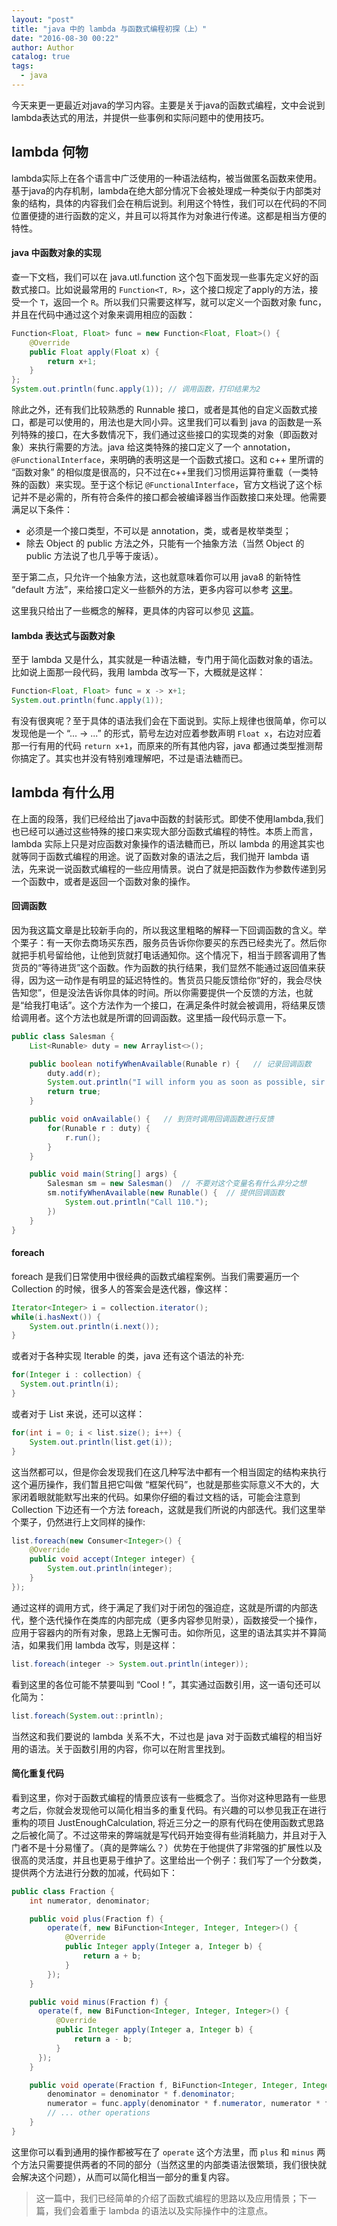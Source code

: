 ```yaml
---
layout: "post"
title: "java 中的 lambda 与函数式编程初探（上）"
date: "2016-08-30 00:22"
author: Author
catalog: true
tags:
  - java
---
```


今天来更一更最近对java的学习内容。主要是关于java的函数式编程，文中会说到lambda表达式的用法，并提供一些事例和实际问题中的使用技巧。

## lambda 何物

lambda实际上在各个语言中广泛使用的一种语法结构，被当做匿名函数来使用。基于java的内存机制，lambda在绝大部分情况下会被处理成一种类似于内部类对象的结构，具体的内容我们会在稍后说到。利用这个特性，我们可以在代码的不同位置便捷的进行函数的定义，并且可以将其作为对象进行传递。这都是相当方便的特性。

#### java 中函数对象的实现

查一下文档，我们可以在 java.utl.function 这个包下面发现一些事先定义好的函数式接口。比如说最常用的 `Function<T, R>`，这个接口规定了apply的方法，接受一个 `T`，返回一个 `R`。所以我们只需要这样写，就可以定义一个函数对象 func，并且在代码中通过这个对象来调用相应的函数：

```java
Function<Float, Float> func = new Function<Float, Float>() {
    @Override
    public Float apply(Float x) {
        return x+1;
    }
};
System.out.println(func.apply(1)); // 调用函数，打印结果为2
```

除此之外，还有我们比较熟悉的 Runnable 接口，或者是其他的自定义函数式接口，都是可以使用的，用法也是大同小异。这里我们可以看到 java 的函数是一系列特殊的接口，在大多数情况下，我们通过这些接口的实现类的对象（即函数对象）来执行需要的方法。java 给这类特殊的接口定义了一个 annotation，`@FunctionalInterface`，来明确的表明这是一个函数式接口。这和 c++ 里所谓的 “函数对象” 的相似度是很高的，只不过在c++里我们习惯用运算符重载（一类特殊的函数）来实现。至于这个标记 `@FunctionalInterface`，官方文档说了这个标记并不是必需的，所有符合条件的接口都会被编译器当作函数接口来处理。他需要满足以下条件：

- 必须是一个接口类型，不可以是 annotation，类，或者是枚举类型；
- 除去 Object 的 public 方法之外，只能有一个抽象方法（当然 Object 的 public 方法说了也几乎等于废话）。

至于第二点，只允许一个抽象方法，这也就意味着你可以用 java8 的新特性 “default 方法”，来给接口定义一些额外的方法，更多内容可以参考 [这里][1]。

这里我只给出了一些概念的解释，更具体的内容可以参见 [这篇][2]。

#### lambda 表达式与函数对象

至于 lambda 又是什么，其实就是一种语法糖，专门用于简化函数对象的语法。比如说上面那一段代码，我用 lambda 改写一下，大概就是这样：

```java
Function<Float, Float> func = x -> x+1;
System.out.println(func.apply(1));
```

有没有很爽呢？至于具体的语法我们会在下面说到。实际上规律也很简单，你可以发现他是一个 “... -> ...” 的形式，箭号左边对应着参数声明 `Float x`，右边对应着那一行有用的代码 `return x+1`，而原来的所有其他内容，java 都通过类型推测帮你搞定了。其实也并没有特别难理解吧，不过是语法糖而已。

## lambda 有什么用

在上面的段落，我们已经给出了java中函数的封装形式。即使不使用lambda,我们也已经可以通过这些特殊的接口来实现大部分函数式编程的特性。本质上而言，lambda 实际上只是对应函数对象操作的语法糖而已，所以 lambda 的用途其实也就等同于函数式编程的用途。说了函数对象的语法之后，我们抛开 lambda 语法，先来说一说函数式编程的一些应用情景。说白了就是把函数作为参数传递到另一个函数中，或者是返回一个函数对象的操作。

#### 回调函数

因为我这篇文章是比较新手向的，所以我这里粗略的解释一下回调函数的含义。举个栗子：有一天你去商场买东西，服务员告诉你你要买的东西已经卖光了。然后你就把手机号留给他，让他到货就打电话通知你。这个情况下，相当于顾客调用了售货员的“等待进货”这个函数。作为函数的执行结果，我们显然不能通过返回值来获得，因为这一动作是有明显的延迟特性的。售货员只能反馈给你“好的，我会尽快告知您”，但是没法告诉你具体的时间。所以你需要提供一个反馈的方法，也就是“给我打电话”。这个方法作为一个接口，在满足条件时就会被调用，将结果反馈给调用者。这个方法也就是所谓的回调函数。这里插一段代码示意一下。

```java
public class Salesman {
    List<Runable> duty = new Arraylist<>();

    public boolean notifyWhenAvailable(Runable r) {   // 记录回调函数
        duty.add(r);
        System.out.println("I will inform you as soon as possible, sir.")
        return true;
    }

    public void onAvailable() {   // 到货时调用回调函数进行反馈
        for(Runable r : duty) {
            r.run();
        }
    }

    public void main(String[] args) {
        Salesman sm = new Salesman()  // 不要对这个变量名有什么非分之想
        sm.notifyWhenAvailable(new Runable() {  // 提供回调函数
            System.out.println("Call 110.");
        })
    }
}
```

#### foreach

foreach 是我们日常使用中很经典的函数式编程案例。当我们需要遍历一个 Collection 的时候，很多人的答案会是迭代器，像这样：

```java
Iterator<Integer> i = collection.iterator();
while(i.hasNext()) {
    System.out.println(i.next());
}
```

或者对于各种实现 Iterable 的类，java 还有这个语法的补充:

```java
for(Integer i : collection) {
  System.out.println(i);
}
```

或者对于 List 来说，还可以这样：

```java
for(int i = 0; i < list.size(); i++) {
    System.out.println(list.get(i));
}
```

这当然都可以，但是你会发现我们在这几种写法中都有一个相当固定的结构来执行这个遍历操作，我们暂且把它叫做 “框架代码”，也就是那些实际意义不大的，大家闭着眼就能默写出来的代码。如果你仔细的看过文档的话，可能会注意到 Collection 下边还有一个方法 foreach，这就是我们所说的内部迭代。我们这里举个栗子，仍然进行上文同样的操作:

```java
list.foreach(new Consumer<Integer>() {
    @Override
    public void accept(Integer integer) {
        System.out.println(integer);
    }
});
```

通过这样的调用方式，终于满足了我们对于闭包的强迫症，这就是所谓的内部迭代，整个迭代操作在类库的内部完成（更多内容参见附录），函数接受一个操作，应用于容器内的所有对象，思路上无懈可击。如你所见，这里的语法其实并不算简洁，如果我们用 lambda 改写，则是这样：

```java
list.foreach(integer -> System.out.println(integer));
```

看到这里的各位可能不禁要叫到 “Cool！”，其实通过函数引用，这一语句还可以化简为：

```java
list.foreach(System.out::println);
```

当然这和我们要说的 lambda 关系不大，不过也是 java 对于函数式编程的相当好用的语法。关于函数引用的内容，你可以在附言里找到。

#### 简化重复代码

看到这里，你对于函数式编程的情景应该有一些概念了。当你对这种思路有一些思考之后，你就会发现他可以简化相当多的重复代码。有兴趣的可以参见我正在进行重构的项目 JustEnoughCalculation, 将近三分之一的原有代码在使用函数式思路之后被化简了。不过这带来的弊端就是写代码开始变得有些消耗脑力，并且对于入门者不是十分易懂了。（真的是弊端么？）优势在于他提供了非常强的扩展性以及很高的灵活度，并且也更易于维护了。这里给出一个例子：我们写了一个分数类，提供两个方法进行分数的加减，代码如下：

```java
public class Fraction {
    int numerator, denominator;

    public void plus(Fraction f) {
        operate(f, new BiFunction<Integer, Integer, Integer>() {
            @Override
            public Integer apply(Integer a, Integer b) {
                return a + b;
            }
        });
    }

    public void minus(Fraction f) {
      operate(f, new BiFunction<Integer, Integer, Integer>() {
          @Override
          public Integer apply(Integer a, Integer b) {
              return a - b;
          }
      });
    }

    public void operate(Fraction f, BiFunction<Integer, Integer, Integer> func) {
        denominator = denominator * f.denominator;
        numerator = func.apply(denominator * f.numerator, numerator * f.denominator);
        // ... other operations
    }
}
```

这里你可以看到通用的操作都被写在了 `operate` 这个方法里，而 `plus` 和 `minus` 两个方法只需要提供两者的不同的部分（当然这里的内部类语法很繁琐，我们很快就会解决这个问题），从而可以简化相当一部分的重复内容。

> 这一篇中，我们已经简单的介绍了函数式编程的思路以及应用情景；下一篇，我们会着重于 lambda 的语法以及实际操作中的注意点。

[1]: http://blog.csdn.net/chszs/article/details/42612023
[2]: http://colobu.com/2014/10/28/secrets-of-java-8-functional-interface/
